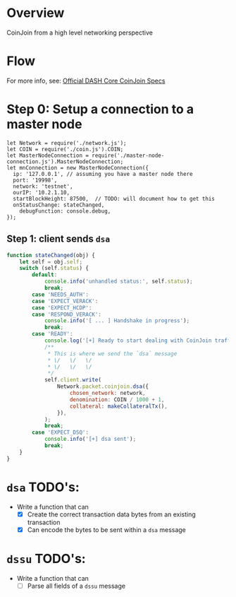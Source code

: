# Overview

CoinJoin from a high level networking perspective

# Flow

For more info, see:
[Official DASH Core CoinJoin Specs](https://dashcore.readme.io/docs/core-guide-dash-features-privatesend)

# Step 0: Setup a connection to a master node

```
let Network = require('./network.js');
let COIN = require('./coin.js').COIN;
let MasterNodeConnection = require('./master-node-connection.js').MasterNodeConnection;
let mnConnection = new MasterNodeConnection({
  ip: '127.0.0.1', // assuming you have a master node there
  port: '19998',
  network: 'testnet',
  ourIP: '10.2.1.10,
  startBlockHeight: 87500,	// TODO: will document how to get this
  onStatusChange: stateChanged,
	debugFunction: console.debug,
});
```

## Step 1: client sends `dsa`

```js
function stateChanged(obj) {
	let self = obj.self;
	switch (self.status) {
		default:
			console.info('unhandled status:', self.status);
			break;
		case 'NEEDS_AUTH':
		case 'EXPECT_VERACK':
		case 'EXPECT_HCDP':
		case 'RESPOND_VERACK':
			console.info('[ ... ] Handshake in progress');
			break;
		case 'READY':
			console.log('[+] Ready to start dealing with CoinJoin traffic...');
			/**
			 * This is where we send the `dsa` message
			 * \/   \/   \/
			 * \/   \/   \/
			 */
			self.client.write(
				Network.packet.coinjoin.dsa({
					chosen_network: network,
					denomination: COIN / 1000 + 1,
					collateral: makeCollateralTx(),
				}),
			);
			break;
		case 'EXPECT_DSQ':
			console.info('[+] dsa sent');
			break;
	}
}
```

# `dsa` TODO's:

- Write a function that can
  - [x] Create the correct transaction data bytes from an existing transaction
  - [x] Can encode the bytes to be sent within a `dsa` message

# `dssu` TODO's:

- Write a function that can
  - [ ] Parse all fields of a `dssu` message
